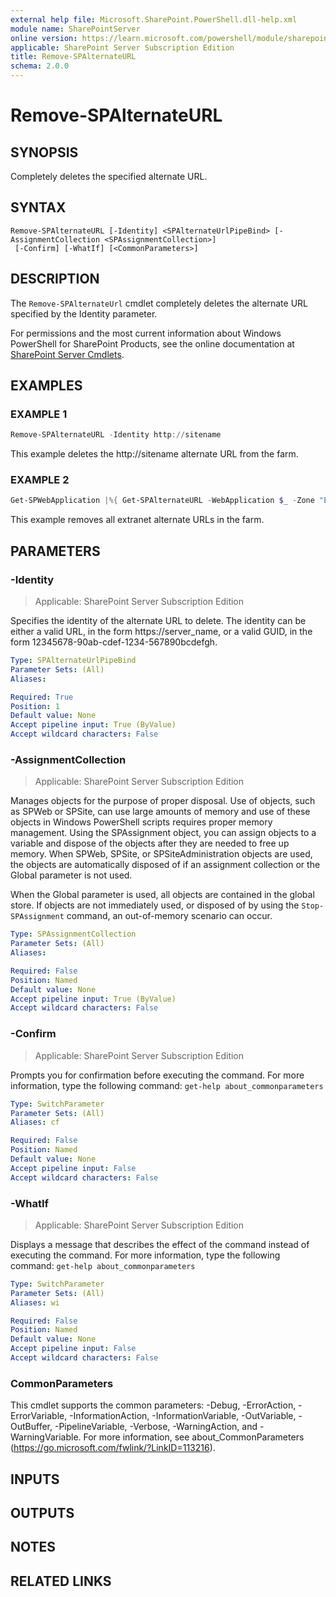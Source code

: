 ```yaml
---
external help file: Microsoft.SharePoint.PowerShell.dll-help.xml
module name: SharePointServer
online version: https://learn.microsoft.com/powershell/module/sharepoint-server/remove-spalternateurl
applicable: SharePoint Server Subscription Edition
title: Remove-SPAlternateURL
schema: 2.0.0
---
```


# Remove-SPAlternateURL

## SYNOPSIS
Completely deletes the specified alternate URL.

## SYNTAX

```
Remove-SPAlternateURL [-Identity] <SPAlternateUrlPipeBind> [-AssignmentCollection <SPAssignmentCollection>]
 [-Confirm] [-WhatIf] [<CommonParameters>]
```

## DESCRIPTION
The `Remove-SPAlternateUrl` cmdlet completely deletes the alternate URL specified by the Identity parameter.

For permissions and the most current information about Windows PowerShell for SharePoint Products, see the online documentation at [SharePoint Server Cmdlets](https://learn.microsoft.com/powershell/sharepoint/sharepoint-server/sharepoint-server-cmdlets).

## EXAMPLES

### EXAMPLE 1
```powershell
Remove-SPAlternateURL -Identity http://sitename
```

This example deletes the http://sitename alternate URL from the farm.

### EXAMPLE 2
```powershell
Get-SPWebApplication |%{ Get-SPAlternateURL -WebApplication $_ -Zone "Extranet" } | Remove-SPAlternateURL
```

This example removes all extranet alternate URLs in the farm.

## PARAMETERS

### -Identity

> Applicable: SharePoint Server Subscription Edition

Specifies the identity of the alternate URL to delete.
The identity can be either a valid URL, in the form https://server_name, or a valid GUID, in the form 12345678-90ab-cdef-1234-567890bcdefgh.

```yaml
Type: SPAlternateUrlPipeBind
Parameter Sets: (All)
Aliases:

Required: True
Position: 1
Default value: None
Accept pipeline input: True (ByValue)
Accept wildcard characters: False
```

### -AssignmentCollection

> Applicable: SharePoint Server Subscription Edition

Manages objects for the purpose of proper disposal.
Use of objects, such as SPWeb or SPSite, can use large amounts of memory and use of these objects in Windows PowerShell scripts requires proper memory management.
Using the SPAssignment object, you can assign objects to a variable and dispose of the objects after they are needed to free up memory.
When SPWeb, SPSite, or SPSiteAdministration objects are used, the objects are automatically disposed of if an assignment collection or the Global parameter is not used.

When the Global parameter is used, all objects are contained in the global store.
If objects are not immediately used, or disposed of by using the `Stop-SPAssignment` command, an out-of-memory scenario can occur.

```yaml
Type: SPAssignmentCollection
Parameter Sets: (All)
Aliases:

Required: False
Position: Named
Default value: None
Accept pipeline input: True (ByValue)
Accept wildcard characters: False
```

### -Confirm

> Applicable: SharePoint Server Subscription Edition

Prompts you for confirmation before executing the command.
For more information, type the following command: `get-help about_commonparameters`

```yaml
Type: SwitchParameter
Parameter Sets: (All)
Aliases: cf

Required: False
Position: Named
Default value: None
Accept pipeline input: False
Accept wildcard characters: False
```

### -WhatIf

> Applicable: SharePoint Server Subscription Edition

Displays a message that describes the effect of the command instead of executing the command.
For more information, type the following command: `get-help about_commonparameters`

```yaml
Type: SwitchParameter
Parameter Sets: (All)
Aliases: wi

Required: False
Position: Named
Default value: None
Accept pipeline input: False
Accept wildcard characters: False
```

### CommonParameters
This cmdlet supports the common parameters: -Debug, -ErrorAction, -ErrorVariable, -InformationAction, -InformationVariable, -OutVariable, -OutBuffer, -PipelineVariable, -Verbose, -WarningAction, and -WarningVariable. For more information, see about_CommonParameters (https://go.microsoft.com/fwlink/?LinkID=113216).

## INPUTS

## OUTPUTS

## NOTES

## RELATED LINKS
